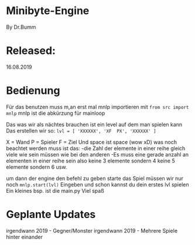# Minibyte-Engine
By Dr.Bumm

# Released:
16.08.2019

# Bedienung
Für das benutzen muss m,an erst mal mnlp importieren mit `from src import mnlp`
mnlp ist die abkürzung für mainloop

Das was wir als nächtes brauchen ist ein level auf dem man spielen kann
Das erstellen wir so:
`lvl = [
       'XXXXXX',
       'XF  PX',
       'XXXXXX'
       ]`


X = Wand 
P = Spieler
F = Ziel
Und space ist space (wow xD)
was noch beachtet werden muss ist das:
-die Zahl der elemente in einer reihe gleich viele wie sein 
müssen wie bei den anderen
-Es muss eine gerade anzahl an elementen in einer reihe sein also
keine 3 elemente sondern 4 keine 5 elemente sondern 6 usw.

um dann der engine den befehl zu geben starte das Spiel müssen wir nur
noch `mnlp.start(lvl)` Eingeben und schon kannst du dein erstes lvl spielen
Ein kleines bsp. ist die main.py
Viel spaß

# Geplante Updates
irgendwann 2019 - Gegner/Monster
irgendwann 2019 - Mehrere Spiele hinter einander

